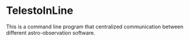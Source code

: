 # TelestoInLine
This is a command line program that centralized communication between different astro-observation software.
